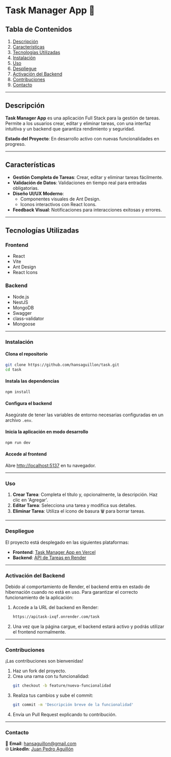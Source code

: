 # Task Manager App 📝

## Tabla de Contenidos
1. [Descripción](#descripción)
2. [Características](#características)
3. [Tecnologías Utilizadas](#tecnologías-utilizadas)
4. [Instalación](#instalación)
5. [Uso](#uso)
6. [Despliegue](#despliegue)
7. [Activación del Backend](#activación-del-backend)
8. [Contribuciones](#contribuciones)
9. [Contacto](#contacto)

---

## Descripción
**Task Manager App** es una aplicación Full Stack para la gestión de tareas. Permite a los usuarios crear, editar y eliminar tareas, con una interfaz intuitiva y un backend que garantiza rendimiento y seguridad.  

**Estado del Proyecto**: En desarrollo activo con nuevas funcionalidades en progreso.  

---

## Características
- **Gestión Completa de Tareas**: Crear, editar y eliminar tareas fácilmente.
- **Validación de Datos**: Validaciones en tiempo real para entradas obligatorias.
- **Diseño UI/UX Moderno**:
  - Componentes visuales de Ant Design.
  - Iconos interactivos con React Icons.
- **Feedback Visual**: Notificaciones para interacciones exitosas y errores.

---

## Tecnologías Utilizadas

### Frontend
- React
- Vite
- Ant Design
- React Icons

### Backend
- Node.js
- NestJS
- MongoDB
- Swagger
- class-validator
- Mongoose

---

### Instalación

#### Clona el repositorio
```bash
git clone https://github.com/hansaguillon/task.git
cd task
```

#### Instala las dependencias
```bash
npm install
```

#### Configura el backend
Asegúrate de tener las variables de entorno necesarias configuradas en un archivo `.env`.

#### Inicia la aplicación en modo desarrollo
```bash
npm run dev
```

#### Accede al frontend
Abre [http://localhost:5137](http://localhost:5137) en tu navegador.

---

### Uso
1. **Crear Tarea**: Completa el título y, opcionalmente, la descripción. Haz clic en 'Agregar'.
2. **Editar Tarea**: Selecciona una tarea y modifica sus detalles.
3. **Eliminar Tarea**: Utiliza el icono de basura 🗑️ para borrar tareas.

---

### Despliegue
El proyecto está desplegado en las siguientes plataformas:
- **Frontend**: [Task Manager App en Vercel](https://task-five-pink-81.vercel.app/)
- **Backend**: [API de Tareas en Render](https://apitask-ixqf.onrender.com/task)

---

### Activación del Backend
Debido al comportamiento de Render, el backend entra en estado de hibernación cuando no está en uso. Para garantizar el correcto funcionamiento de la aplicación:

1. Accede a la URL del backend en Render:
   ```bash
   https://apitask-ixqf.onrender.com/task
   ```
2. Una vez que la página cargue, el backend estará activo y podrás utilizar el frontend normalmente.

---

### Contribuciones
¡Las contribuciones son bienvenidas!

1. Haz un fork del proyecto.
2. Crea una rama con tu funcionalidad:
   ```bash
   git checkout -b feature/nueva-funcionalidad
   ```
3. Realiza tus cambios y sube el commit:
   ```bash
   git commit -m 'Descripción breve de la funcionalidad'
   ```
4. Envía un Pull Request explicando tu contribución.

---

### Contacto
📧 **Email**: hansaguillon@gmail.com  
🌐 **LinkedIn**: [Juan Pedro Aguillón](https://www.linkedin.com/in/juanpedroaguillon/)
